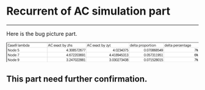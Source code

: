 # Recurrent of AC simulation part
 
----

Here is the bug picture part.

![avatar](bug_test.png)

## This part need further confirmation.

